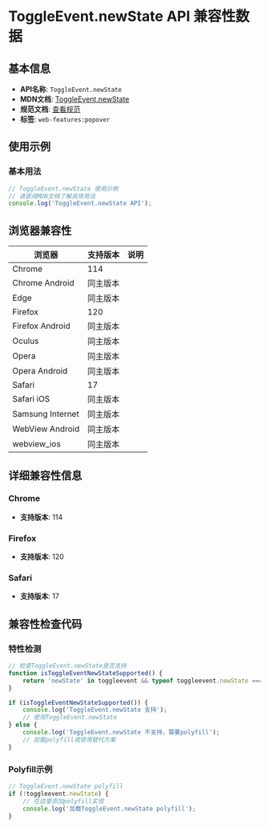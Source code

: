 # ToggleEvent.newState API 兼容性数据

## 基本信息

- **API名称**: `ToggleEvent.newState`
- **MDN文档**: [ToggleEvent.newState](https://developer.mozilla.org/docs/Web/API/ToggleEvent/newState)
- **规范文档**: [查看规范](https://html.spec.whatwg.org/multipage/interaction.html#dom-toggleevent-newstate)
- **标签**: `web-features:popover`

## 使用示例

### 基本用法

```javascript
// ToggleEvent.newState 使用示例
// 请查阅MDN文档了解具体用法
console.log('ToggleEvent.newState API');
```

## 浏览器兼容性

| 浏览器 | 支持版本 | 说明 |
|--------|----------|------|
| Chrome | 114 |  |
| Chrome Android | 同主版本 |  |
| Edge | 同主版本 |  |
| Firefox | 120 |  |
| Firefox Android | 同主版本 |  |
| Oculus | 同主版本 |  |
| Opera | 同主版本 |  |
| Opera Android | 同主版本 |  |
| Safari | 17 |  |
| Safari iOS | 同主版本 |  |
| Samsung Internet | 同主版本 |  |
| WebView Android | 同主版本 |  |
| webview_ios | 同主版本 |  |

## 详细兼容性信息

### Chrome

- **支持版本**: 114

### Firefox

- **支持版本**: 120

### Safari

- **支持版本**: 17

## 兼容性检查代码

### 特性检测

```javascript
// 检查ToggleEvent.newState是否支持
function isToggleEventNewStateSupported() {
    return 'newState' in toggleevent && typeof toggleevent.newState === 'function';
}

if (isToggleEventNewStateSupported()) {
    console.log('ToggleEvent.newState 支持');
    // 使用ToggleEvent.newState
} else {
    console.log('ToggleEvent.newState 不支持，需要polyfill');
    // 加载polyfill或使用替代方案
}
```

### Polyfill示例

```javascript
// ToggleEvent.newState polyfill
if (!toggleevent.newState) {
    // 在这里添加polyfill实现
    console.log('加载ToggleEvent.newState polyfill');
}
```


